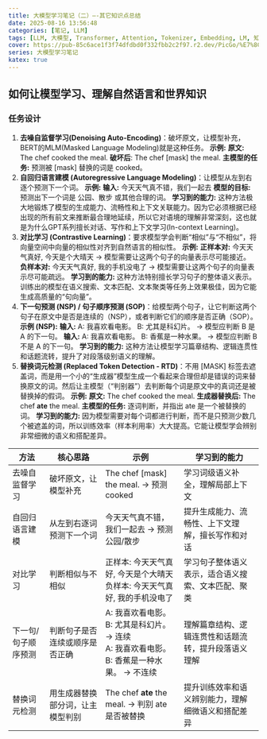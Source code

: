 ```yaml
---
title: 大模型学习笔记（二）—-其它知识点总结
date: 2025-08-16 13:56:48
categories: [笔记, LLM]
tags: [LLM, 大模型, Transformer, Attention, Tokenizer, Embedding, LM, 知识点， 总结]
cover: https://pub-85c6ace1f3f74dfdbd0f332fbb2c2f97.r2.dev/PicGo/%E7%8C%8E%E5%BE%B7%E5%A4%A7%E6%A1%A5&%E5%B9%BF%E5%B7%9E%E5%A1%94%E2%80%94%E2%80%94%E5%B9%BF%E5%B7%9E.jpg
series: 大模型学习笔记
katex: true
---
```


## 如何让模型学习、理解自然语言和世界知识

### 任务设计

1. **去噪自监督学习(Denoising Auto-Encoding)**：破坏原文，让模型补充，BERT的MLM(Masked Language Modeling)就是这种任务。
    **示例:**
    **原文:** The chef cooked the meal.
    **破坏后**: The chef [mask] the meal.
    **主模型的任务:** 预测被 [mask] 替换的词是 cooked。
2. **自回归语言建模 (Autoregressive Language Modeling)**：让模型从左到右逐个预测下一个词。
    **示例:**
    **输入:** 今天天气真不错，我们一起去
    **模型的目标:** 预测出下一个词是 公园、散步 或其他合理的词。
    **学习到的能力:** 这种方法极大地锻炼了模型的生成能力、流畅性和上下文关联能力。因为它必须根据已经出现的所有前文来推断最合理地延续，所以它对语境的理解非常深刻，这也就是为什么GPT系列擅长对话、写作和上下文学习(In-context Learning)。
3. **对比学习 (Contrastive Learning)**：要求模型学会判断“相似”与“不相似”，将向量空间中向量的相似性对齐到自然语言的相似性。
    **示例:**
    **正样本对:** 今天天气真好, 今天是个大晴天 -> 模型需要让这两个句子的向量表示尽可能接近。
    **负样本对:** 今天天气真好, 我的手机没电了 -> 模型需要让这两个句子的向量表示尽可能疏远。
    **学习到的能力:** 这种方法特别擅长学习句子的整体语义表示。训练出的模型在语义搜索、文本匹配、文本聚类等任务上效果极佳，因为它能生成高质量的“句向量”。
4. **下一句预测 (NSP) / 句子顺序预测 (SOP)**：给模型两个句子，让它判断这两个句子在原文中是否是连续的（NSP），或者判断它们的顺序是否正确（SOP）。
    **示例 (NSP):**
    **输入:** A: 我喜欢看电影。 B: 尤其是科幻片。 -> 模型应判断 B 是 A 的下一句。
    **输入:** A: 我喜欢看电影。 B: 香蕉是一种水果。 -> 模型应判断 B 不是 A 的下一句。
    **学习到的能力:** 这种方法让模型学习篇章结构、逻辑连贯性和话题流转，提升了对段落级别语义的理解。
5. **替换词元检测 (Replaced Token Detection - RTD)**：不用 [MASK] 标签去遮盖词，而是用一个小的“生成器”模型生成一个看起来合理但却是错误的词来替换原文的词。然后让主模型（“判别器”）去判断每个词是原文中的真词还是被替换掉的假词。
    **示例:**
    **原文:** The chef cooked the meal.
    **生成器替换后:** The chef **ate** the meal.
    **主模型的任务:** 逐词判断，并指出 ate 是一个被替换的词。
    **学习到的能力:** 因为模型需要对每个词都进行判断，而不是只预测少数几个被遮盖的词，所以训练效率（样本利用率）大大提高。它能让模型学会辨别非常细微的语义和搭配差异。

| 方法 | 核心思路 | 示例 | 学习到的能力 |
|------|----------|------|--------------|
| 去噪自监督学习| 破坏原文，让模型补充 | The chef [mask] the meal. → 预测 cooked | 学习词级语义补全，理解局部上下文 |
| 自回归语言建模 | 从左到右逐词预测下一个词 | 今天天气真不错，我们一起去 → 预测 公园/散步 | 提升生成能力、流畅性、上下文理解，擅长写作和对话 |
| 对比学习 | 判断相似与不相似 | 正样本: 今天天气真好, 今天是个大晴天<br>负样本: 今天天气真好, 我的手机没电了 | 学习句子整体语义表示，适合语义搜索、文本匹配、聚类 |
| 下一句/句子顺序预测 | 判断句子是否连续或顺序是否正确 | A: 我喜欢看电影。 B: 尤其是科幻片。 → 连续<br>A: 我喜欢看电影。 B: 香蕉是一种水果。 → 不连续 | 理解篇章结构、逻辑连贯性和话题流转，提升段落语义理解 |
| 替换词元检测 | 用生成器替换部分词，让主模型判别 | The chef **ate** the meal. → 判别 ate 是否被替换 | 提升训练效率和语义辨别能力，理解细微语义和搭配差异 |
